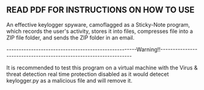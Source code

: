 ## READ PDF FOR INSTRUCTIONS ON HOW TO USE

An effective keylogger spyware, camoflagged as a Sticky-Note program, which records the user's activity, stores it into files, compresses file into a ZIP file folder, and sends the ZIP folder in an email.

-----------------------------------------------------Warning!!------------------------------------------------------------------

It is recommended to test this program on a virtual machine with the Virus & threat detection real time protection disabled as it would detecet keylogger.py as a malicious file and will remove it.
